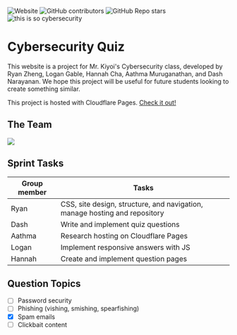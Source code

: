 ![Website](https://img.shields.io/website?up_message=online!&url=https%3A%2F%2Fcybersecurity-quiz.pages.dev%2F&label=site%20status)
![GitHub contributors](https://img.shields.io/github/contributors/nmokey/cybersecurityQuiz)
![GitHub Repo stars](https://img.shields.io/github/stars/nmokey/cybersecurityQuiz)
![this is so cybersecurity](https://img.shields.io/badge/this%20is%20so-cybersecurity-blue)

# Cybersecurity Quiz
This website is a project for Mr. Kiyoi's Cybersecurity class,  developed by Ryan Zheng, Logan Gable, Hannah Cha, Aathma Muruganathan, and Dash Narayanan. We hope this project will be useful for future students looking to create something similar.

This project is hosted with Cloudflare Pages. [Check it out!](https://cybersecurity-quiz.pages.dev/)

## The Team
<a href="https://github.com/nmokey/cybersecurityQuiz/graphs/contributors">
  <img src="https://contrib.rocks/image?repo=nmokey/cybersecurityQuiz" />
</a>

## Sprint Tasks
| Group member | Tasks | 
| ------ | ------ |  
| Ryan | CSS, site design, structure, and navigation, manage hosting and repository |
| Dash | Write and implement quiz questions |
| Aathma | Research hosting on Cloudflare Pages |
| Logan | Implement responsive answers with JS |
| Hannah | Create and implement question pages |

## Question Topics
- [ ] Password security
- [ ] Phishing (vishing, smishing, spearfishing)
- [X] Spam emails
- [ ] Clickbait content
